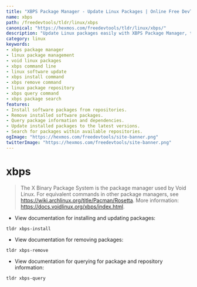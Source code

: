 ```yaml
---
title: "XBPS Package Manager - Update Linux Packages | Online Free DevTools by Hexmos"
name: xbps
path: /freedevtools/tldr/linux/xbps
canonical: "https://hexmos.com/freedevtools/tldr/linux/xbps/"
description: "Update Linux packages easily with XBPS Package Manager, the powerful tool used by Void Linux. Streamline software installation and removal on your Linux system. Free online tool, no registration required."
category: linux
keywords:
- xbps package manager
- linux package management
- void linux packages
- xbps command line
- linux software update
- xbps install command
- xbps remove command
- linux package repository
- xbps query command
- xbps package search
features:
- Install software packages from repositories.
- Remove installed software packages.
- Query package information and dependencies.
- Update installed packages to the latest versions.
- Search for packages within available repositories.
ogImage: "https://hexmos.com/freedevtools/site-banner.png"
twitterImage: "https://hexmos.com/freedevtools/site-banner.png"
---
```


# xbps

> The X Binary Package System is the package manager used by Void Linux.
> For equivalent commands in other package managers, see <https://wiki.archlinux.org/title/Pacman/Rosetta>.
> More information: <https://docs.voidlinux.org/xbps/index.html>.

- View documentation for installing and updating packages:

`tldr xbps-install`

- View documentation for removing packages:

`tldr xbps-remove`

- View documentation for querying for package and repository information:

`tldr xbps-query`
